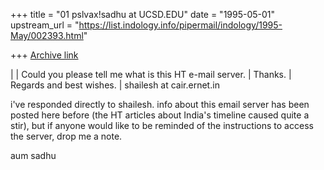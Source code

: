 +++
title = "01 pslvax!sadhu at UCSD.EDU"
date = "1995-05-01"
upstream_url = "https://list.indology.info/pipermail/indology/1995-May/002393.html"

+++
[Archive link](https://list.indology.info/pipermail/indology/1995-May/002393.html)

| 
| 	Could you please tell me what is this HT e-mail server.
| Thanks.
| Regards and best wishes.
| 					shailesh at cair.ernet.in

i've responded directly to shailesh.  info about this email server has
been posted here before (the HT articles about India's timeline caused
quite a stir), but if anyone would like to be reminded of the
instructions to access the server, drop me a note.

aum
sadhu





